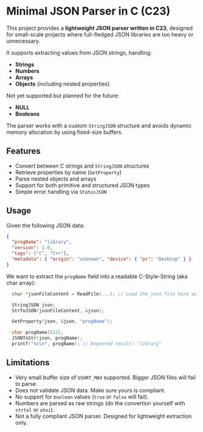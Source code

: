# Minimal JSON Parser in C (C23)

This project provides a **lightweight JSON parser written in C23**, designed for small-scale projects where full-fledged JSON libraries are too heavy or unnecessary.

It supports extracting values from JSON strings, handling:

- **Strings**
- **Numbers**
- **Arrays**
- **Objects** (including nested properties)

Not yet supported but planned for the future:

- **NULL**
- **Booleans**

The parser works with a custom `StringJSON` structure and avoids dynamic memory allocation by using fixed-size buffers.

## Features

- Convert between C strings and `StringJSON` structures
- Retrieve properties by name (`GetProperty`)
- Parse nested objects and arrays
- Support for both primitive and structured JSON types
- Simple error handling via `StatusJSON`

## Usage

Given the following JSON data:

```json
{
  "progName": "library",
  "version": 1.0,
  "tags": ["C", "C++"],
  "metadata": { "origin": "unknown", "device": { "pc": "Desktop" } }
}
```

We want to extract the `progName` field into a readable C-Style-String (aka char array):

```c
  char *jsonFileContent = ReadFile(...); // Load the json file here as a string

  StringJSON json;
  StrToJSON(jsonFileContent, &json);

  GetProperty(json, &json, "progName");

  char progName[512];
  JSONToStr(json, progName);
  printf("%s\n", progName); // Expected result: "library"
```

## Limitations

- Very small buffer size of `USHRT_MAX` supported. Bigger JSON files will fail to parse.
- Does not validate JSON data. Make sure yours is compliant.
- No support for `boolean` values (`true` or `false` will fail).
- Numbers are parsed as raw strings (do the convertion yourself with `strtol` or `atoi`).
- Not a fully compliant JSON parser. Designed for lightweight extraction only.
